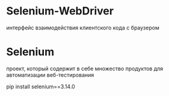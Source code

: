 # Selenium-WebDriver 
интерфейс взаимодействия клиентского кода с браузером
# Selenium 
проект, который содержит в себе множество продуктов для автоматизации веб-тестирования

pip install selenium==3.14.0

 
